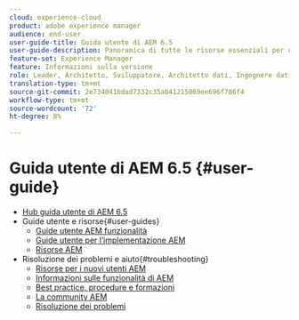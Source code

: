 ```yaml
---
cloud: experience-cloud
product: adobe experience manager
audience: end-user
user-guide-title: Guida utente di AEM 6.5
user-guide-description: Panoramica di tutte le risorse essenziali per comprendere, installare, gestire e utilizzare AEM 6.5
feature-set: Experience Manager
feature: Informazioni sulla versione
role: Leader, Architetto, Sviluppatore, Architetto dati, Ingegnere dati, Amministratore, Tecnico aziendale
translation-type: tm+mt
source-git-commit: 2e734041bdad7332c35ab41215069ee696f786f4
workflow-type: tm+mt
source-wordcount: '72'
ht-degree: 8%

---
```



# Guida utente di AEM 6.5 {#user-guide}

+ [Hub guida utente di AEM 6.5](home.md)
+ Guide utente e risorse{#user-guides}
   + [Guide utente AEM funzionalità](capabilities.md)
   + [Guide utente per l’implementazione AEM](implementation.md)
   + [Risorse AEM](resources.md)
+ Risoluzione dei problemi e aiuto{#troubleshooting}
   + [Risorse per i nuovi utenti AEM](new.md)
   + [Informazioni sulle funzionalità di AEM](learn.md)
   + [Best practice, procedure e formazioni](best-practice.md)
   + [La community AEM](community.md)
   + [Risoluzione dei problemi](troubleshooting.md)
